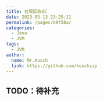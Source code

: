 ```yaml
---
title: 垃圾回收GC
date: 2023-05-13 23:25:11
permalink: /pages/b9f58a/
categories:
  - Java
  - JVM
tags:
  - JVM
author: 
  name: Mr.Kusch
  link: https://github.com/kuschzzp
---
```

## TODO：待补充
